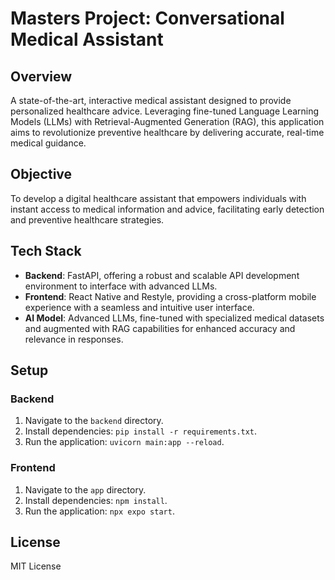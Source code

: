 # Masters Project: Conversational Medical Assistant

## Overview
A state-of-the-art, interactive medical assistant designed to provide personalized healthcare advice. Leveraging fine-tuned Language Learning Models (LLMs) with Retrieval-Augmented Generation (RAG), this application aims to revolutionize preventive healthcare by delivering accurate, real-time medical guidance.

## Objective
To develop a digital healthcare assistant that empowers individuals with instant access to medical information and advice, facilitating early detection and preventive healthcare strategies.

## Tech Stack
- **Backend**: FastAPI, offering a robust and scalable API development environment to interface with advanced LLMs.
- **Frontend**: React Native and Restyle, providing a cross-platform mobile experience with a seamless and intuitive user interface.
- **AI Model**: Advanced LLMs, fine-tuned with specialized medical datasets and augmented with RAG capabilities for enhanced accuracy and relevance in responses.

## Setup

### Backend
1. Navigate to the `backend` directory.
2. Install dependencies: `pip install -r requirements.txt`.
3. Run the application: `uvicorn main:app --reload`.

### Frontend
1. Navigate to the `app` directory.
2. Install dependencies: `npm install`.
3. Run the application: `npx expo start`.

## License
MIT License



